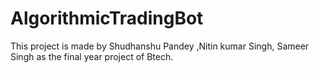 # AlgorithmicTradingBot

This project is made by Shudhanshu Pandey ,Nitin kumar Singh, Sameer Singh as the final year project of Btech.
